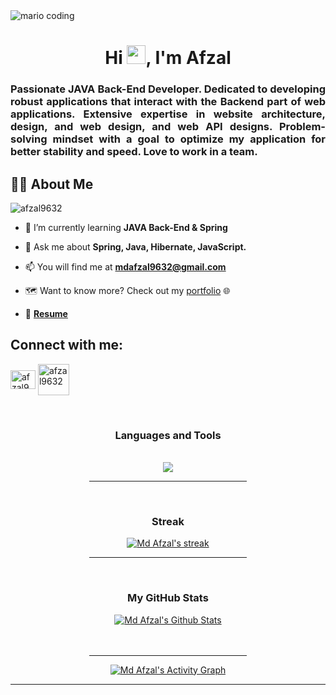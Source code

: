 <div>
  <img
    src="https://i.imgur.com/1ZvVkDc.gif" 
    alt="mario coding"
    />
</div>

<h1 align="center">Hi <img src="https://raw.githubusercontent.com/MartinHeinz/MartinHeinz/master/wave.gif" width="30px">, I'm Afzal</h1>
<h3 align="justify"> Passionate JAVA Back-End Developer. Dedicated to developing robust applications that interact with the Backend part of web applications. Extensive expertise in website architecture, design, and web design, and web API designs. Problem-solving mindset with a goal to optimize my application for better stability and speed. Love to work in a team.</h3>


## 🙋‍♂️ About Me
<p align="left"> <img src="https://komarev.com/ghpvc/?username=afzal9632&label=Visitors&color=0e75b6&style=flat" alt="afzal9632" /> </p>

- 🔭 I’m currently learning **JAVA Back-End & Spring**
 
- 💬 Ask me about **Spring, Java, Hibernate, JavaScript.**

- 📫 You will find me at **mdafzal9632@gmail.com**

- 🗺️ Want to know more? Check out my [portfolio](https://afzal9632.github.io/) 🌐

- 📄 **[Resume](https://drive.google.com/file/d/12L6NqloTVBoE77weYA8YC_jx7B2VMuZG/view?usp=sharing)**


## Connect with me:
<p align="left">
    <a href="https://www.linkedin.com/in/afzal9632/" target="_blank"><img align="center" src="https://raw.githubusercontent.com/rahuldkjain/github-profile-readme-generator/master/src/images/icons/Social/linked-in-alt.svg" alt="afzal9632" height="30" width="40" /></a>
    <a href="https://www.hackerrank.com/afzal9632" target="_blank"><img align="center" src="https://raw.githubusercontent.com/rahuldkjain/github-profile-readme-generator/master/src/images/icons/Social/hackerrank.svg" alt="afzal9632" height="50" width="50" /></a>
</p>

<br/>

<div align="center">  
<h3> Languages and Tools</h3>
<br/>
    <a href="https://git-scm.com/" target="_blank"> <img src="https://camo.githubusercontent.com/a71425eb28cc9f726bf429abaae685bbcc2ce1af292a18b0f1065b6cf63a0e7b/68747470733a2f2f736b696c6c69636f6e732e6465762f69636f6e733f693d6a6176612c6d7973716c2c737072696e672c6d6176656e2c68696265726e6174652c68746d6c2c6373732c6a732c676974"/> </a> 
    <hr width="50%" />
</div>

<!-- [![React Badge](https://img.shields.io/badge/-React-61DBFB?style=for-the-badge&labelColor=black&logo=react&logoColor=61DBFB)](#)  [![Javascript Badge](https://img.shields.io/badge/-Javascript-F0DB4F?style=for-the-badge&labelColor=black&logo=javascript&logoColor=F0DB4F)](#) [![Typescript Badge](https://img.shields.io/badge/-Typescript-007acc?style=for-the-badge&labelColor=black&logo=typescript&logoColor=007acc)](#) [![Nodejs Badge](https://img.shields.io/badge/-Nodejs-3C873A?style=for-the-badge&labelColor=black&logo=node.js&logoColor=3C873A)](#) [![GraphQL Badge](https://img.shields.io/badge/-GraphQl-e535ab?style=for-the-badge&labelColor=black&logo=node.js&logoColor=e535ab)](#) -->

<br/>
<div align="center">
<h3>Streak</h3>
    <a href="https://github.com/afzal9632/github-readme-streak-stats">
        <img title="Get streak stats for your profile at git.io/streak-stats" alt="Md Afzal's streak" src="https://github-readme-streak-stats.herokuapp.com/?user=afzal9632&theme=black-ice&hide_border=true&stroke=0000&background=060A0CD0"/>
    </a>
    <hr width="50%" />
</div>

  <br/>
  <div align="center">
  <h3>My GitHub Stats</h3>
     <a href="https://github.com/afzal9632/github-readme-stats"><img alt="Md Afzal's Github Stats" src="https://github-readme-stats.vercel.app/api?username=afzal9632&show_icons=true&count_private=true&theme=react&hide_border=true&bg_color=0D1117" /></a>
     </div>

<br/>
<br/>

<div align="center">
<hr width="50%" />
<a href="https://github.com/afzal9632/github-readme-activity-graph"><img alt="Md Afzal's Activity Graph" src="https://activity-graph.herokuapp.com/graph?username=afzal9632&bg_color=0D1117&color=5BCDEC&line=5BCDEC&point=FFFFFF&hide_border=true" /></a>
</div>

<hr/>


